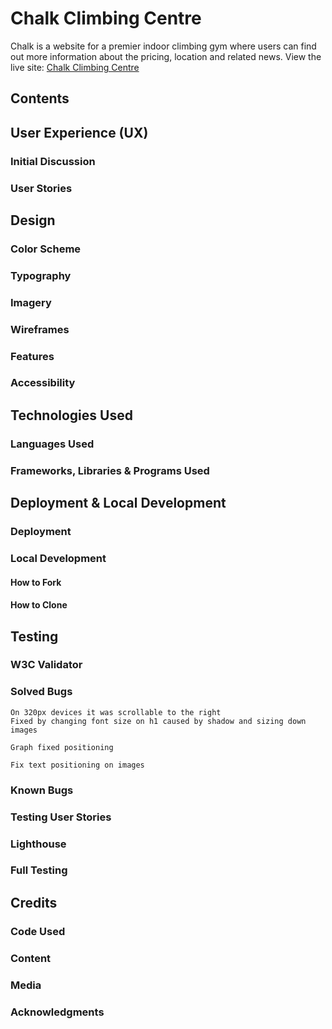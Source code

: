 # Chalk Climbing Centre

Chalk is a website for a premier indoor climbing gym where users can find out more information about the pricing, location and related news. View the live site: [Chalk Climbing Centre](https://bidran.github.io/Chalk-Climbing-Centre/)


## Contents
## User Experience (UX)

### Initial Discussion
### User Stories


## Design

### Color Scheme
### Typography
### Imagery
### Wireframes
### Features
### Accessibility


## Technologies Used

### Languages Used
### Frameworks, Libraries & Programs Used

## Deployment & Local Development

### Deployment
### Local Development
#### How to Fork
#### How to Clone


## Testing

### W3C Validator
### Solved Bugs
    On 320px devices it was scrollable to the right
    Fixed by changing font size on h1 caused by shadow and sizing down images

    Graph fixed positioning

    Fix text positioning on images
### Known Bugs
### Testing User Stories
### Lighthouse
### Full Testing



## Credits

### Code Used
### Content
### Media
### Acknowledgments